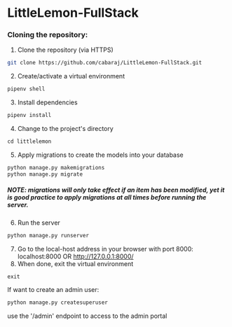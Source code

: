 # LittleLemon-FullStack

### Cloning the repository:
1. Clone the repository (via HTTPS)
```bash
git clone https://github.com/cabaraj/LittleLemon-FullStack.git
```
2. Create/activate a virtual environment
```python
pipenv shell
```
3. Install dependencies
```python
pipenv install
```
4. Change to the project's directory
```python
cd littlelemon
```
5. Apply migrations to create the models into your database
```python
python manage.py makemigrations
python manage.py migrate
```
##### NOTE: migrations will only take effect if an item has been modified, yet it is good practice to apply migrations at all times before running the server.
6. Run the server
```python
python manage.py runserver
```
7. Go to the local-host address in your browser with port 8000:
localhost:8000 OR
http://127.0.0.1:8000/
8. When done, exit the virtual environment
```python
exit
```

If want to create an admin user:
```python
python manage.py createsuperuser
```
use the '/admin' endpoint to access to the admin portal
